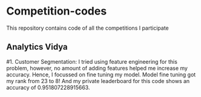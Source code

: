 # Competition-codes
This repository contains code of all the competitions I participate
## Analytics Vidya
#1. Customer Segmentation:
I tried using feature engineering for this problem, however, no amount of adding features helped me increase my accuracy. Hence, I focussed on fine tuning my model.
Model fine tuning got my rank from 23 to 8! And my private leaderboard for this code shows an accuracy of 0.951807228915663.
